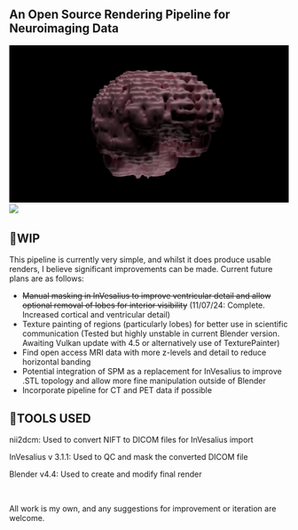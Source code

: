 ## An Open Source Rendering Pipeline for Neuroimaging Data
![](https://github.com/JC-Projects/Open-Source-Rendering-Pipeline-for-Neuroimaging-Data/blob/main/Render%20Images%20and%20Animations/Render%20-%20Animation.gif)
![](https://github.com/JC-Projects/Open-Source-Rendering-Pipeline-for-Neuroimaging-Data/blob/main/Render%20Images%20and%20Animations/Render%20-%20Image.png)

**🚧WIP**
-
This pipeline is currently very simple, and whilst it does produce usable renders, I believe significant improvements can be made. Current future plans are as follows:
- ~~Manual masking in InVesalius to improve ventricular detail and allow optional removal of lobes for interior visibility~~ (11/07/24: Complete. Increased cortical and ventricular detail)
- Texture painting of regions (particularly lobes) for better use in scientific communication (Tested but highly unstable in current Blender version. Awaiting Vulkan update with 4.5 or alternatively use of TexturePainter)
- Find open access MRI data with more z-levels and detail to reduce horizontal banding
- Potential integration of SPM as a replacement for InVesalius to improve .STL topology and allow more fine manipulation outside of Blender
- Incorporate pipeline for CT and PET data if possible

**🔨TOOLS USED**
- 

 nii2dcm: Used to convert NIFT to DICOM files for InVesalius import

 InVesalius v 3.1.1: Used to QC and mask the converted DICOM file
 
 Blender v4.4: Used to create and modify final render

_<br>_

All work is my own, and any suggestions for improvement or iteration are welcome.

